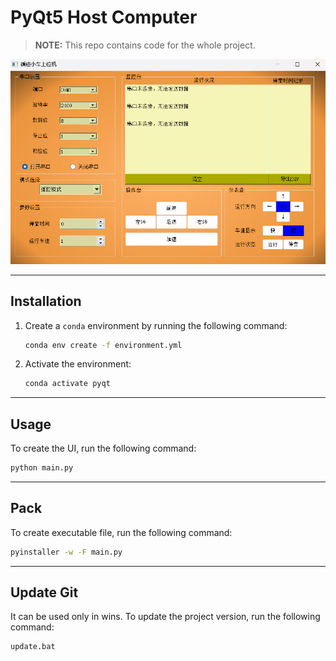 # PyQt5 Host Computer

> **NOTE:** This repo contains code for the whole project.

![alt text](.\asset\image.png)

---

## Installation

1. Create a `conda` environment by running the following command:
    ```bash
    conda env create -f environment.yml
    ```

2. Activate the environment:
    ```bash
    conda activate pyqt
    ```

---

## Usage

To create the UI, run the following command:
```bash
python main.py
```

---

## Pack
To create executable file, run the following command:
```bash
pyinstaller -w -F main.py
```
---

## Update Git
It can be used only in wins.
To update the project version, run the following command:
```bash
update.bat
```